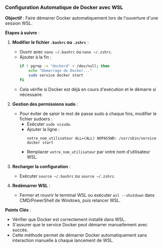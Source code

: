 ### Configuration Automatique de Docker avec WSL

**Objectif** : Faire démarrer Docker automatiquement lors de l'ouverture d'une session WSL.

**Étapes à suivre** :

1. **Modifier le fichier `.bashrc` ou `.zshrc`** :
   - Ouvrir avec `nano ~/.bashrc` ou `nano ~/.zshrc`.
   - Ajouter à la fin :
     ```bash
     if ! pgrep -x "dockerd" > /dev/null; then
         echo "Démarrage de Docker..."
         sudo service docker start
     fi
     ```
   - Cela vérifie si Docker est déjà en cours d'exécution et le démarre si nécessaire.

2. **Gestion des permissions sudo** :
   - Pour éviter de saisir le mot de passe sudo à chaque fois, modifier le fichier sudoers :
     - Exécuter `sudo visudo`.
     - Ajouter la ligne :
       ```
       votre_nom_utilisateur ALL=(ALL) NOPASSWD: /usr/sbin/service docker start
       ```
     - Remplacer `votre_nom_utilisateur` par votre nom d'utilisateur WSL.

3. **Recharger la configuration** :
   - Exécuter `source ~/.bashrc` ou `source ~/.zshrc`.

4. **Redémarrer WSL** :
   - Fermer et rouvrir le terminal WSL ou exécuter `wsl --shutdown` dans CMD/PowerShell de Windows, puis relancer WSL.

**Points Clés** :
- Vérifier que Docker est correctement installé dans WSL.
- S'assurer que le service Docker peut démarrer manuellement avec succès.
- Cette méthode permet de démarrer Docker automatiquement sans interaction manuelle à chaque lancement de WSL. 